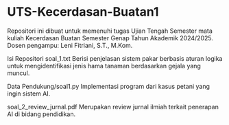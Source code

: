 # UTS-Kecerdasan-Buatan1

Repositori ini dibuat untuk memenuhi tugas Ujian Tengah Semester mata kuliah Kecerdasan Buatan Semester Genap Tahun Akademik 2024/2025. Dosen pengampu: Leni Fitriani, S.T., M.Kom.

Isi Repositori
soal_1.txt
Berisi penjelasan sistem pakar berbasis aturan logika untuk mengidentifikasi jenis hama tanaman berdasarkan gejala yang muncul. 

Data Pendukung/soal1.py
Implementasi program dari kasus petani yang ingin sistem AI.

soal_2_review_jurnal.pdf
Merupakan review jurnal ilmiah terkait penerapan AI di bidang pendidikan.

